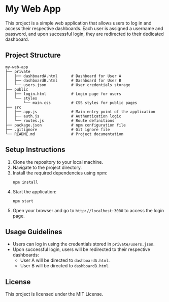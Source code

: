 # My Web App

This project is a simple web application that allows users to log in and access their respective dashboards. Each user is assigned a username and password, and upon successful login, they are redirected to their dedicated dashboard.

## Project Structure

```
my-web-app
├── private
│   ├── dashboardA.html      # Dashboard for User A
│   ├── dashboardB.html      # Dashboard for User B
│   └── users.json           # User credentials storage
├── public
│   ├── login.html           # Login page for users
│   └── styles
│       └── main.css         # CSS styles for public pages
├── src
│   ├── app.js               # Main entry point of the application
│   ├── auth.js              # Authentication logic
│   └── routes.js            # Route definitions
├── package.json             # npm configuration file
├── .gitignore               # Git ignore file
└── README.md                # Project documentation
```

## Setup Instructions

1. Clone the repository to your local machine.
2. Navigate to the project directory.
3. Install the required dependencies using npm:
   ```
   npm install
   ```
4. Start the application:
   ```
   npm start
   ```
5. Open your browser and go to `http://localhost:3000` to access the login page.

## Usage Guidelines

- Users can log in using the credentials stored in `private/users.json`.
- Upon successful login, users will be redirected to their respective dashboards:
  - User A will be directed to `dashboardA.html`.
  - User B will be directed to `dashboardB.html`.

## License

This project is licensed under the MIT License.